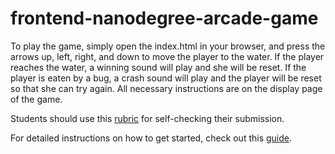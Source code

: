 frontend-nanodegree-arcade-game
===============================
To play the game, simply open the index.html in your browser, and press the arrows up, left, right, and down to move the player to the water. If the player reaches the water, a winning sound will play and she will be reset. If the player is eaten by a bug, a crash sound will play and the player will be reset so that she can try again. All necessary instructions are on the display page of the game.

Students should use this [rubric](https://www.udacity.com/course/viewer/#!/c-nd001/l-2696458597/m-2687128535) for self-checking their submission.

For detailed instructions on how to get started, check out this [guide](https://docs.google.com/document/d/1v01aScPjSWCCWQLIpFqvg3-vXLH2e8_SZQKC8jNO0Dc/pub?embedded=true).
